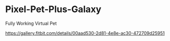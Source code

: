 # Pixel-Pet-Plus-Galaxy
Fully Working Virtual Pet 


https://gallery.fitbit.com/details/00aad530-2d81-4e8e-ac30-472709d25951
